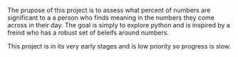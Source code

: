 The prupose of this project is to assess what percent of numbers are significant to a a person who finds meaning in the numbers they come across in their day.
The goal is simply to explore python and is inspired by a freind who has a robust set of beleifs around numbers.

This project is in its very early stages and is low priority so progress is slow.

